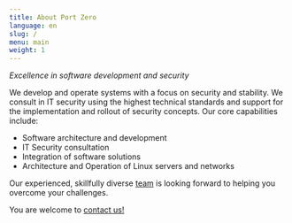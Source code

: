 ```yaml
---
title: About Port Zero
language: en
slug: /
menu: main
weight: 1
---
```


*Excellence in software development and security*


We develop and operate systems with a focus on security and stability. We consult in IT security using the highest technical standards and support for the implementation and rollout of security concepts. Our core capabilities include:

* Software architecture and development
* IT Security consultation
* Integration of software solutions
* Architecture and Operation of Linux servers and networks

Our experienced, skillfully diverse [team](/team/) is looking forward to helping you overcome your challenges.

You are welcome to [contact us!](/contact/)
